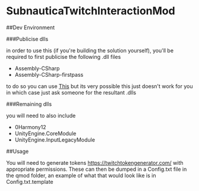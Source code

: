 # SubnauticaTwitchInteractionMod

##Dev Environment

###Publicise dlls

in order to use this (if you're building the solution yourself), you'll be required to first publicise the following .dll files

- Assembly-CSharp
- Assembly-CSharp-firstpass

to do so you can use [This](https://github.com/MrPurple6411/AssemblyPublicizer) 
but its very possible this just doesn't work for you in which case just ask someone for the resultant .dlls

###Remaining dlls

you will need to also include

- 0Harmony12
- UnityEngine.CoreModule
- UnityEngine.InputLegacyModule

##Usage

You will need to generate tokens https://twitchtokengenerator.com/
with appropriate permissions. These can then be dumped in a Config.txt file in the qmod folder, an example of what that would look like is in Config.txt.template